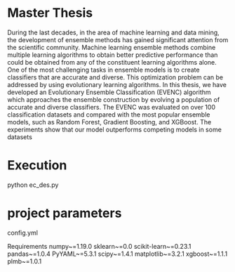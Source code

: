 # Master Thesis
During the last decades, in the area of machine learning and data mining, the development of
ensemble methods has gained significant attention from the scientific community. Machine
learning ensemble methods combine multiple learning algorithms to obtain better predictive performance than could be obtained from any of the constituent learning algorithms alone. One of the
most challenging tasks in ensemble models is to create classifiers that are accurate and diverse. This
optimization problem can be addressed by using evolutionary learning algorithms. In this thesis, we
have developed an Evolutionary Ensemble Classification (EVENC) algorithm which approaches the
ensemble construction by evolving a population of accurate and diverse classifiers. The EVENC was
evaluated on over 100 classification datasets and compared with the most popular ensemble models,
such as Random Forest, Gradient Boosting, and XGBoost. The experiments show that our model
outperforms competing models in some datasets

# Execution
python ec_des.py

# project parameters
config.yml

Requirements
numpy~=1.19.0
sklearn~=0.0
scikit-learn~=0.23.1
pandas~=1.0.4
PyYAML~=5.3.1
scipy~=1.4.1
matplotlib~=3.2.1
xgboost~=1.1.1
plmb~=1.0.1


